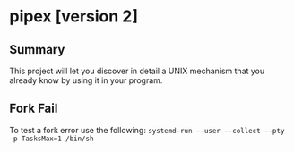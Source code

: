 # pipex [version 2]

## Summary
This project will let you discover in detail a UNIX mechanism that you already
know by using it in your program.

## Fork Fail
To test a fork error use the following:
`systemd-run --user --collect --pty -p TasksMax=1 /bin/sh`

